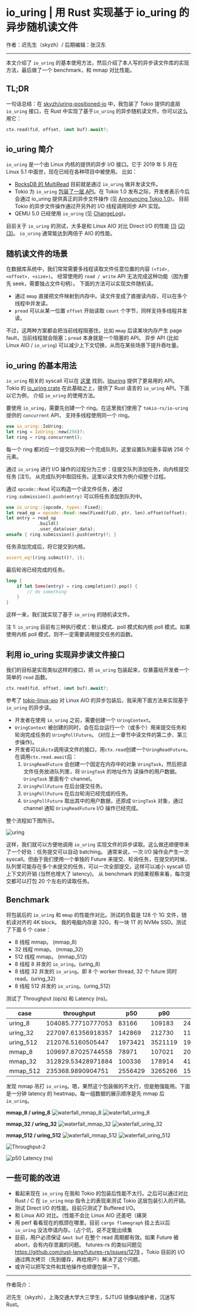 # io_uring | 用 Rust 实现基于 io_uring 的异步随机读文件

作者：迟先生（skyzh）/ 后期编辑：张汉东

------

本文介绍了 `io_uring` 的基本使用方法，然后介绍了本人写的异步读文件库的实现方法，最后做了一个 benchmark，和 mmap 对比性能。

## TL;DR

一句话总结：在 [skyzh/uring-positioned-io](https://github.com/skyzh/uring-positioned-io) 中，我包装了 Tokio 提供的底层 `io_uring` 接口，在 Rust 中实现了基于`io_uring` 的异步随机读文件。你可以这么用它：

```rust
ctx.read(fid, offset, &mut buf).await?;
```

## io_uring 简介

`io_uring` 是一个由 Linux 内核的提供的异步 I/O 接口。它于 2019 年 5 月在 Linux 5.1 中面世，现在已经在各种项目中被使用。 比如：

- [RocksDB 的 MultiRead](https://github.com/facebook/rocksdb/pull/5881) 目前就是通过 `io_uring` 做并发读文件。
- Tokio 为 `io_uring` [包装了一层 API](https://github.com/tokio-rs/io-uring)。在 Tokio 1.0 发布之际，开发者表示今后会通过 io_uring 提供真正的异步文件操作 (见 [Announcing Tokio 1.0](https://tokio.rs/blog/2020-12-tokio-1-0))。 目前 Tokio 的异步文件操作通过开另外的 I/O 线程调用同步 API 实现。
- QEMU 5.0 已经使用 `io_uring` (见 [ChangeLog](https://wiki.qemu.org/ChangeLog/5.0))。

目前关于 `io_uring` 的测试，大多是和 Linux AIO 对比 Direct I/O 的性能 [(1)](https://thenewstack.io/how-io_uring-and-ebpf-will-revolutionize-programming-in-linux/) [(2)](https://developers.mattermost.com/blog/hands-on-iouring-go/) [(3)](https://zhuanlan.zhihu.com/p/62682475)。 `io_uring` 通常能达到两倍于 AIO 的性能。

## 随机读文件的场景

在数据库系统中，我们常常需要多线程读取文件任意位置的内容 `(<fid>, <offset>, <size>)`。 经常使用的 `read / write` API 无法完成这种功能（因为要先 seek，需要独占文件句柄）。 下面的方法可以实现文件随机读。

- 通过 `mmap` 直接把文件映射到内存中。读文件变成了直接读内存，可以在多个线程中并发读。
- `pread` 可以从某一位置 `offset` 开始读取 `count` 个字节，同样支持多线程并发读。

不过，这两种方案都会把当前线程阻塞住。比如 `mmap` 后读某块内存产生 page fault，当前线程就会阻塞；`pread` 本身就是一个阻塞的 API。 异步 API (比如 Linux AIO / `io_uring`) 可以减少上下文切换，从而在某些场景下提升吞吐量。

## io_uring 的基本用法

`io_uring` 相关的 syscall 可以在 [这里](https://kernel.dk/io_uring.pdf) 找到。[liburing](https://github.com/axboe/liburing) 提供了更易用的 API。 Tokio 的 [io_uring crate](https://github.com/tokio-rs/io-uring) 在此基础之上，提供了 Rust 语言的 `io_uring` API。下面以它为例， 介绍 `io_uring` 的使用方法。

要使用 `io_uring`，需要先创建一个 ring。在这里我们使用了 `tokio-rs/io-uring` 提供的 `concurrent` API， 支持多线程使用同一个 ring。

```rust
use io_uring::IoUring;
let ring = IoUring::new(256)?;
let ring = ring.concurrent();
```

每一个 ring 都对应一个提交队列和一个完成队列，这里设置队列最多容纳 256 个元素。

通过 `io_uring` 进行 I/O 操作的过程分为三步：往提交队列添加任务，向内核提交任务 [注1]， 从完成队列中取回任务。这里以读文件为例介绍整个过程。

通过 `opcode::Read` 可以构造一个读文件任务，通过 `ring.submission().push(entry)` 可以将任务添加到队列中。

```rust
use io_uring::{opcode, types::Fixed};
let read_op = opcode::Read::new(Fixed(fid), ptr, len).offset(offset);
let entry = read_op
            .build()
            .user_data(user_data);
unsafe { ring.submission().push(entry)?; }
```

任务添加完成后，将它提交到内核。

```rust
assert_eq!(ring.submit()?, 1);
```

最后轮询已经完成的任务。

```rust
loop {
    if let Some(entry) = ring.completion().pop() {
        // do something
    }
}
```

这样一来，我们就实现了基于 `io_uring` 的随机读文件。

注 1: `io_uring` 目前有三种执行模式：默认模式、poll 模式和内核 poll 模式。如果使用内核 poll 模式，则不一定需要调用提交任务的函数。

## 利用 io_uring 实现异步读文件接口

我们的目标是实现类似这样的接口，把 `io_uring` 包装起来，仅暴露给开发者一个简单的 `read` 函数。

```rust
ctx.read(fid, offset, &mut buf).await?;
```

参考了 [tokio-linux-aio](https://github.com/hmwill/tokio-linux-aio) 对 Linux AIO 的异步包装后，我采用下面方法来实现基于 `io_uring` 的异步读。

- 开发者在使用 `io_uring` 之前，需要创建一个 `UringContext`。
- `UringContext` 被创建的同时，会在后台运行一个（或多个）用来提交任务和轮询完成任务的 `UringPollFuture`。 (对应上一章节中读文件的第二步、第三步操作)。
- 开发者可以从`ctx`调用读文件的接口，用`ctx.read`创建一个`UringReadFuture`。在调用`ctx.read.await`后：
  1. `UringReadFuture` 会创建一个固定在内存中的对象 `UringTask`，然后把读文件任务放进队列里，将 `UringTask` 的地址作为 读操作的用户数据。`UringTask` 里面有个 channel。
  2. `UringPollFuture` 在后台提交任务。
  3. `UringPollFuture` 在后台轮询已经完成的任务。
  4. `UringPollFuture` 取出其中的用户数据，还原成 `UringTask` 对象，通过 channel 通知 `UringReadFuture` I/O 操作已经完成。

整个流程如下图所示。

![uring](https://user-images.githubusercontent.com/4198311/106355863-b53ca880-6335-11eb-9dfe-0682aefa1093.png)

这样，我们就可以方便地调用 `io_uring` 实现文件的异步读取。这么做还顺便带来了一个好处：任务提交可以自动 batching。 通常来说，一次 I/O 操作会产生一次 syscall。但由于我们使用一个单独的 Future 来提交、轮询任务，在提交的时候， 队列里可能存在多个未提交的任务，可以一次全部提交。这样可以减小 syscall 切上下文的开销 (当然也增大了 latency)。 从 benchmark 的结果观察来看，每次提交都可以打包 20 个左右的读取任务。

## Benchmark

将包装后的 `io_uring` 和 `mmap` 的性能作对比。测试的负载是 128 个 1G 文件，随机读对齐的 4K block。 我的电脑内存是 32G，有一块 1T 的 NVMe SSD。测试了下面 6 个 case：

- 8 线程 mmap。 (mmap_8)
- 32 线程 mmap。 (mmap_32)
- 512 线程 mmap。 (mmap_512)
- 8 线程 8 并发的 `io_uring`。(uring_8)
- 8 线程 32 并发的 `io_uring`。即 8 个 worker thread, 32 个 future 同时 read。(uring_32)
- 8 线程 512 并发的 `io_uring`。(uring_512)

测试了 Throughput (op/s) 和 Latency (ns)。

| case      | throughput         | p50     | p90     | p999     | p9999    | max       |
| --------- | ------------------ | ------- | ------- | -------- | -------- | --------- |
| uring_8   | 104085.77710777053 | 83166   | 109183  | 246416   | 3105883  | 14973666  |
| uring_32  | 227097.61356918357 | 142869  | 212730  | 1111491  | 3321889  | 14336132  |
| uring_512 | 212076.5160505447  | 1973421 | 3521119 | 19478348 | 25551700 | 35433481  |
| mmap_8    | 109697.87025744558 | 78971   | 107021  | 204211   | 1787823  | 18522047  |
| mmap_32   | 312829.53428971884 | 100336  | 178914  | 419955   | 4408214  | 55129932  |
| mmap_512  | 235368.9890904751  | 2556429 | 3265266 | 15946744 | 50029659 | 156095218 |

发现 mmap 吊打 `io_uring`。嗯，果然这个包装做的不太行，但是勉强能用。下面是一分钟 latency 的 heatmap。每一组数据的展示顺序是先 mmap 后 `io_uring`。

**mmap_8 / uring_8** ![waterfall_mmap_8](https://user-images.githubusercontent.com/4198311/106357357-a14a7400-6340-11eb-89df-72e876855557.png) ![waterfall_uring_8](https://user-images.githubusercontent.com/4198311/106357364-a60f2800-6340-11eb-9376-2d66ffa7098f.png)

**mmap_32 / uring_32** ![waterfall_mmap_32](https://user-images.githubusercontent.com/4198311/106357361-a5769180-6340-11eb-8a85-80180df69ea8.png) ![waterfall_uring_32](https://user-images.githubusercontent.com/4198311/106357365-a6a7be80-6340-11eb-81e7-945758dd2092.png)

**mmap_512 / uring_512** ![waterfall_mmap_512](https://user-images.githubusercontent.com/4198311/106357363-a5769180-6340-11eb-9704-7c97d9a577a6.png) ![waterfall_uring_512](https://user-images.githubusercontent.com/4198311/106357366-a6a7be80-6340-11eb-9b7e-ec4ff168962d.png)

![Throughput-2](https://user-images.githubusercontent.com/4198311/106357531-904e3280-6341-11eb-9577-fcd1a487e6db.png)

![p50 Latency (ns)](https://user-images.githubusercontent.com/4198311/106357534-93e1b980-6341-11eb-8974-05575e63b2b7.png)

## 一些可能的改进

- 看起来现在 `io_uring` 在我和 Tokio 的包装后性能不太行。之后可以通过对比 Rust / C 在 `io_uring` nop 指令上的表现来测试 Tokio 这层包装引入的开销。
- 测试 Direct I/O 的性能。目前只测试了 Buffered I/O。
- 和 Linux AIO 对比。（性能不会比 Linux AIO 还差吧（痛哭
- 用 perf 看看现在的瓶颈在哪里。目前 `cargo flamegraph` 挂上去以后 `io_uring` 没法申请内存。（占个坑，说不定能出续集
- 目前，用户必须保证 `&mut buf` 在整个 read 周期都有效。如果 Future 被 abort，会有内存泄漏的问题。 futures-rs 的类似问题见 https://github.com/rust-lang/futures-rs/issues/1278 。Tokio 目前的 I/O 通过两次拷贝（先到缓存，再给用户）解决了这个问题。
- 或许可以把写文件和其他操作也顺便包装一下。

------

作者简介：

迟先生（skyzh），上海交通大学大三学生，SJTUG 镜像站维护者，沉迷写 Rust。
